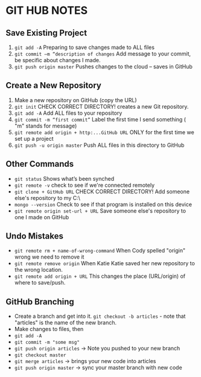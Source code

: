 # GIT HUB NOTES

## Save Existing Project
1. `git add -A` Preparing to save changes made to ALL files
2. `git commit –m “description of changes` Add message to your commit, be specific about changes I made.
3. `git push origin master` Pushes changes to the cloud – saves in GitHub

## Create a New Repository
1. Make a new repository on GitHub (copy the URL)
2. `git init` CHECK CORRECT DIRECTORY! creates a new Git repository.
3. `git add -A` Add ALL files to your repository
4. `git commit -m “first commit”` Label the first time I send something  ( "m" stands for message)
5. `git remote add origin + http:...GitHub URL` ONLY for the first time we set up a project
6. `git push -u origin master` Push ALL files in this directory to GitHub

## Other Commands
- `git status` Shows what’s been synched
- `git remote -v` check to see if we're connected remotely
- `git clone + GitHub URL` CHECK CORRECT DIRECTORY! Add someone else's repository to my C:\
- `mongo --version` Check to see if that program is installed on this device
- `git remote origin set-url + URL` Save someone else's repository to one I made on GitHub

## Undo Mistakes
- `git remote rm + name-of-wrong-command` When Cody spelled "origin" wrong we need to remove it
- `git remote remove origin` When Katie Katie saved her new repository to the wrong location.
- `git remote add origin + URL` This changes the place (URL/origin) of where to save/push.

## GitHub Branching
- Create a branch and get into it. `git checkout -b articles` - note that "articles" is the name of the new branch.
- Make changes to files, then
 - `git add -A`
 - `git commit -m "some msg"`
 - `git push origin articles` -> Note you pushed to your new branch
 - `git checkout master`
 - `git merge articles` -> brings your new code into articles
 - `git push origin master` -> sync your master branch with new code
